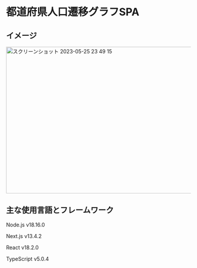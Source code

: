 # 都道府県人口遷移グラフSPA

## イメージ
<img width="700" height="400"  alt="スクリーンショット 2023-05-25 23 49 15" src="https://github.com/taikiyokoo/resas-app/assets/110810721/8def4f78-8dcc-48fe-9f36-1e369413c9ca">


## 主な使用言語とフレームワーク

Node.js v18.16.0

Next.js v13.4.2

React v18.2.0

TypeScript v5.0.4
